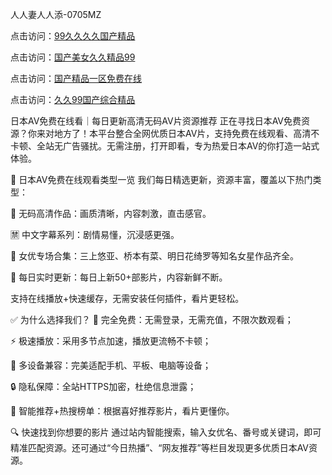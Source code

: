 
人人妻人人添-0705MZ


点击访问：<a href="https://rtj-3zo.pages.dev/">99久久久久国产精品</a>

点击访问：<a href="https://bered.pages.dev/">国产美女久久精品99</a>

点击访问：<a href="https://fdhf-454.pages.dev/">国产精品一区免费在线</a>

点击访问：<a href="https://gsd-agv.pages.dev/">久久99国产综合精品</a>



日本AV免费在线看｜每日更新高清无码AV片资源推荐
正在寻找日本AV免费资源？你来对地方了！本平台整合全网优质日本AV片，支持免费在线观看、高清不卡顿、全站无广告骚扰。无需注册，打开即看，专为热爱日本AV的你打造一站式体验。

🌟 日本AV免费在线观看类型一览
我们每日精选更新，资源丰富，覆盖以下热门类型：

🔞 无码高清作品：画质清晰，内容刺激，直击感官。

🈲 中文字幕系列：剧情易懂，沉浸感更强。

🌸 女优专场合集：三上悠亚、桥本有菜、明日花绮罗等知名女星作品齐全。

📅 每日实时更新：每日上新50+部影片，内容新鲜不断。

支持在线播放+快速缓存，无需安装任何插件，看片更轻松。

✅ 为什么选择我们？
🚫 完全免费：无需登录，无需充值，不限次数观看；

⚡ 极速播放：采用多节点加速，播放更流畅不卡顿；

📱 多设备兼容：完美适配手机、平板、电脑等设备；

🔒 隐私保障：全站HTTPS加密，杜绝信息泄露；

🧭 智能推荐+热搜榜单：根据喜好推荐影片，看片更懂你。

🔍 快速找到你想要的影片
通过站内智能搜索，输入女优名、番号或关键词，即可精准匹配资源。还可通过“今日热播”、“网友推荐”等栏目发现更多优质日本AV资源。























<span style="display:none;">[Canonical link](  ）</span>
